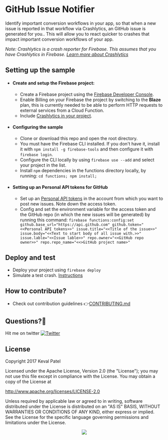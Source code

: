 # GitHub Issue Notifier

Identify important conversion workflows in your app, so that when a new issue is reported in that workflow via Crashlytics, an GitHub issue is generated for you.. This will allow you to react quicker to crashes that impact important conversion workflows of your app.
 
_Note: Crashlytics is a crash reporter for Firebase. This assumes that you have Crashlytics in Firebase. [Learn more about Crashlytics](https://firebase.google.com/docs/crashlytics/)_

## Setting up the sample

- #### Create and setup the Firebase project:
	- Create a Firebase project using the [Firebase Developer Console](https://console.firebase.google.com).
	- Enable Billing on your Firebase the project by switching to the **Blaze** plan, this is currently needed to be able to perform HTTP requests to external services from a Cloud Function.
	- Include [Crashlytics in your project](https://firebase.google.com/docs/crashlytics/get-started).

- #### Configuring the sample
	- Clone or download this repo and open the root directory.
	- You must have the Firebase CLI installed. If you don't have it, install it with `npm install -g firebase-tools` and then configure it with `firebase login`.
	- Configure the CLI locally by using `firebase use --add` and select your project in the list.
	- Install `npm` dependencies in the functions directory locally, by running: `cd functions; npm install;`
  
- #### Setting up an Personal API tokens for GitHub
	- Set up an [Personal API tokens](https://blog.github.com/2013-05-16-personal-api-tokens/) in the account from which you want to post new issues. Note down the access token.
	- Config and set the environment variable for the access token and the GitHub repo (in which the new issues will be generated) by running this command: 
	`firebase functions:config:set github.base_url="https://api.github.com" github.token="<<Personal API tokens>>" issue.title="<<Title of the issue>>" issue.body="<<Text to start body of all issue with.>>" issue.lable="<<Issue lable>>" repo.owner="<<GitHub repo owner>>" repo.repo_name="<<>GitHub project name>"` 

   
## Deploy and test
- Deploy your project using `firebase deploy`
- Simulate a test crash. [Instructions](https://firebase.google.com/docs/crashlytics/force-a-crash)

## How to contribute?
* Check out contribution guidelines 👉[CONTRIBUTING.md](.github/CONTRIBUTING.md)

## Questions?🤔
Hit me on twitter [![Twitter](https://img.shields.io/badge/Twitter-@kevalpatel2106-blue.svg?style=flat)](https://twitter.com/kevalpatel2106)


## License
Copyright 2017 Keval Patel

Licensed under the Apache License, Version 2.0 (the "License"); you may not use this file except in compliance with the License. You may obtain a copy of the License at

http://www.apache.org/licenses/LICENSE-2.0

Unless required by applicable law or agreed to in writing, software distributed under the License is distributed on an "AS IS" BASIS, WITHOUT WARRANTIES OR CONDITIONS OF ANY KIND, either express or implied. See the License for the specific language governing permissions and limitations under the License.

<div align="center">
<img src="https://cloud.githubusercontent.com/assets/370176/26526332/03bb8ac2-432c-11e7-89aa-da3cd1c0e9cb.png">
</div>
